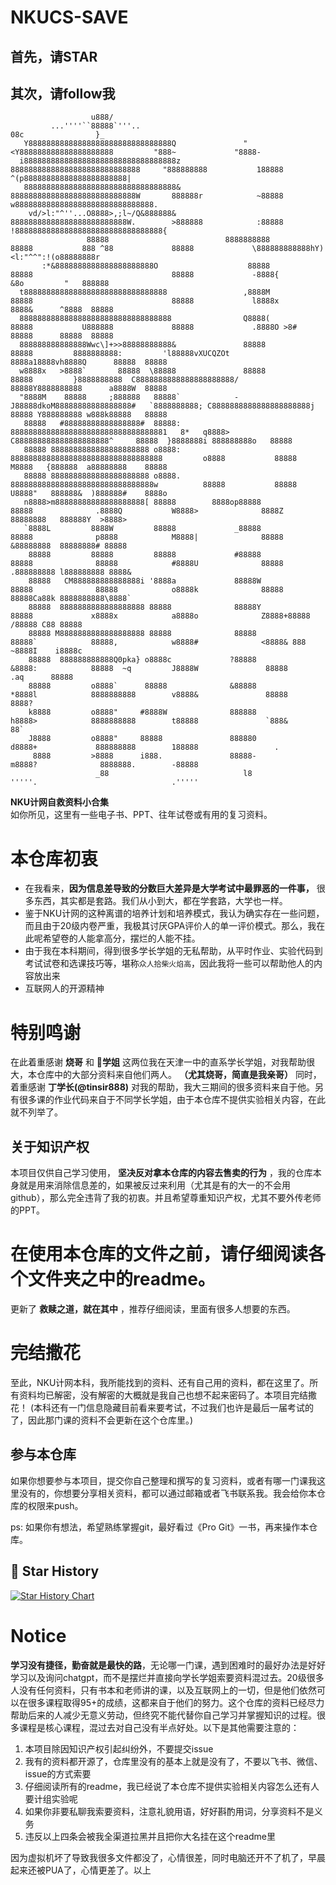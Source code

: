 # NKUCS-SAVE
## 首先，请STAR
## 其次，请follow我
```                                                                        
                  u888/                                                                                                                                         
         ...''''``88888`'''..                                                         08c                }_                                                     
   Y88888888888888888888888888888888Q               "<Y888888888888888888888         "888~             "8888-                                                   
  i8888888888888888888888888888888888z          88888888888888888888888888888     "888888888           188888                 ^(p88888888888888888888888|       
   8888888888888888888888888888888888&          8888888888888888888888888888W       888888r            ~88888              w8888888888888888888888888888888.    
    vd/>l:"^''...O8888>,;l~/Q&888888&           88888888888888888888888888W.        >888888            :88888             !888888888888888888888888888888888{   
                 88888                          8888888888          88888           888 ^88             88888             \888888888888hY)<l:"^^":!(o88888888r  
       :*&8888888888888888888888O                    88888          88888                               88888             -8888{        &8o         "   888888  
  t88888888888888888888888888888888                 ,8888M          88888                               88888             l8888x       8888&      ^8888  88888  
  8888888888888888888888888888888888                Q8888(          88888           U888888             88888             .8888O >8#   88888      88888  88888  
  888888888888888Wwc\]+>>88888888888&               88888           88888         8888888888:         'l88888vXUCQZOt      8888a18888vh8888Q      88888  88888  
  w8888x   >8888`       88888  \88888               88888           88888         }8888888888  C8888888888888888888888/    88888Y8888888888      a8888W  88888  
  "8888M    88888     ;888888   88888`            -J88888dkoM88888888888888888#   `8888888888; C8888888888888888888888j    88888 Y888888888 w888k88888   88888  
   88888   #88888888888888888#  88888:       88888888888888888888888888888888881   8*   q8888> C888888888888888888888^     88888  }8888888i 888888888o   88888  
   88888 8888888888888888888888 o8888:       8888888888888888888888888888888888         o8888           88888              M8888   {888888  a88888888    88888  
   88888 8888888888888888888888 o8888.       88888888888888888888888888888888w          88888           88888              U8888"   888888&  )888888#    8888o  
   n8888>m88888888888888888888[ 88888        8888op88888            88888              .8888Q           W8888>              8888Z   88888888   888888Y  >8888>  
   `8888L         8888W         88888             _88888            88888              p8888            M8888|              88888  &88888888  88888888# 88888   
    88888         88888         88888             #88888            88888              88888            #8888U              88888 .888888888 l888888888 8888&   
    88888   CM888888888888888i '8888a             88888W            88888              88888            o8888k              88888 88888Ca88k 8888888888\8888`   
    88888  8888888888888888888 88888              88888Y            88888             x8888x            a8888o              Z8888+88888     /88888 C88 88888    
    88888 M8888888888888888888 88888              88888             88888`            88888,            w8888#              <8888& 888      ~8888I    i8888c    
    88888  888888888888Q0pka} o8888c             ?88888             &8888:            88888  ~q         J8888W               88888           .aq      88888     
    88888         o8888`      88888              &88888             *8888l            8888888888        v8888&               88888                    8888?     
    k8888         o8888"     #8888W              888888             h8888>            8888888888        t88888               `888&                     88`      
    J8888         o8888"     88888               888880             d8888+             888888888        188888                 .                                
     8888         >8888      i888.               88888-             m8888?              8888888.        -88888                                                  
                   _88                              l8              '''''.                              .'''''                                             
```
**NKU计网自救资料小合集**<br>
如你所见，这里有一些电子书、PPT、往年试卷或有用的复习资料。

# 本仓库初衷
- 在我看来，**因为信息差导致的分数巨大差异是大学考试中最罪恶的一件事，** 很多东西，其实都是套路。我们从小到大，都在学套路，大学也一样。
- 鉴于NKU计网的这种离谱的培养计划和培养模式，我认为确实存在一些问题，而且由于20级内卷严重，我极其讨厌GPA评价人的单一评价模式。那么，我在此呢希望卷的人能拿高分，摆烂的人能不挂。
- 由于我在本科期间，得到很多学长学姐的无私帮助，从平时作业、实验代码到考试试卷和选课技巧等，堪称`众人拾柴火焰高`，因此我将一些可以帮助他人的内容放出来
- 互联网人的开源精神

# 特别鸣谢
在此着重感谢 **烧哥** 和 **🍊学姐** 这两位我在天津一中的直系学长学姐，对我帮助很大，本仓库中的大部分资料来自他们两人。 **（尤其烧哥，简直是我亲哥）** 同时，着重感谢 **丁学长(@tinsir888)** 对我的帮助，我大三期间的很多资料来自于他。另有很多课的作业代码来自于不同学长学姐，由于本仓库不提供实验相关内容，在此就不列举了。
## 关于知识产权
本项目仅供自己学习使用， **坚决反对拿本仓库的内容去售卖的行为** ，我的仓库本身就是用来消除信息差的，如果被反过来利用（尤其是有的大一的不会用github），那么完全违背了我的初衷。并且希望尊重知识产权，尤其不要外传老师的PPT。
# 在使用本仓库的文件之前，请仔细阅读各个文件夹之中的readme。
更新了 **救赎之道，就在其中** ，推荐仔细阅读，里面有很多人想要的东西。

# 完结撒花
至此，NKU计网本科，我所能找到的资料、还有自己用的资料，都在这里了。所有资料均已解密，没有解密的大概就是我自己也想不起来密码了。本项目完结撒花！
(本科还有一门信息隐藏目前看来要考试，不过我们也许是最后一届考试的了，因此那门课的资料不会更新在这个仓库里。)
## 参与本仓库
如果你想要参与本项目，提交你自己整理和撰写的复习资料，或者有哪一门课我这里没有的，你想要分享相关资料，都可以通过邮箱或者飞书联系我。我会给你本仓库的权限来push。

ps: 如果你有想法，希望熟练掌握git，最好看过《Pro Git》一书，再来操作本仓库。

## 📜 Star History

[![Star History Chart](https://api.star-history.com/svg?repos=TephrocactusHC/NKUCS-SAVE&type=Date)](https://star-history.com/#TephrocactusHC/NKUCS-SAVE&Date)

# Notice
**学习没有捷径，勤奋就是最快的路**，无论哪一门课，遇到困难时的最好办法是好好学习以及询问chatgpt，而不是摆烂并直接向学长学姐索要资料混过去。20级很多人没有任何资料，只有书本和老师讲的课，以及互联网上的一切，但是他们依然可以在很多课程取得95+的成绩，这都来自于他们的努力。这个仓库的资料已经尽力帮助后来的人减少无意义劳动，但终究不能代替你自己学习并掌握知识的过程。很多课程是核心课程，混过去对自己没有半点好处。以下是其他需要注意的：
1. 本项目除因知识产权引起纠纷外，不要提交issue
2. 我有的资料都开源了，仓库里没有的基本上就是没有了，不要以飞书、微信、issue的方式索要
3. 仔细阅读所有的readme，我已经说了本仓库不提供实验相关内容怎么还有人要计组实验呢
4. 如果你非要私聊我索要资料，注意礼貌用语，好好斟酌用词，分享资料不是义务
5. 违反以上四条会被我全渠道拉黑并且把你大名挂在这个readme里

因为虚拟机坏了导致我很多文件都没了，心情很差，同时电脑还开不了机了，早晨起来还被PUA了，心情更差了。以上
